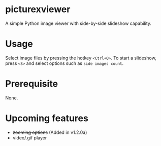 # picturexviewer
A simple Python image viewer with side-by-side slideshow capability.

# Usage
Select image files by pressing the hotkey ``` <Ctrl+O> ```. To start a slideshow, press ``` <S> ``` and select options such as ``` side images count ```.

# Prerequisite
None.

# Upcoming features
* ~~zooming options~~ (Added in v1.2.0a)
* video/.gif player
